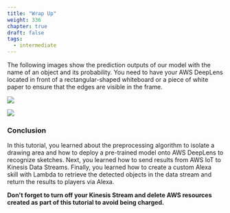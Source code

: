 ```yaml
---
title: "Wrap Up"
weight: 336
chapter: true
draft: false
tags:
  - intermediate
---
```

The following images show the prediction outputs of our model with the name of an object and its probability. You need to have your AWS DeepLens located in front of a rectangular-shaped whiteboard or a piece of white paper to ensure that the edges are visible in the frame.

![](/images/300_intermediate/330_guess_drawing/dl-preview-1.jpg)

![](/images/300_intermediate/330_guess_drawing/dl-preview-2.jpg)

### Conclusion

In this tutorial, you learned about the preprocessing algorithm to isolate a drawing area and how to deploy a pre-trained model onto AWS DeepLens to recognize sketches. Next, you learned how to send results from AWS IoT to Kinesis Data Streams. Finally, you learned how to create a custom Alexa skill with Lambda to retrieve the detected objects in the data stream and return the results to players via Alexa.

**Don't forget to turn off your Kinesis Stream and delete AWS resources created as part of this tutorial to avoid being charged.**

